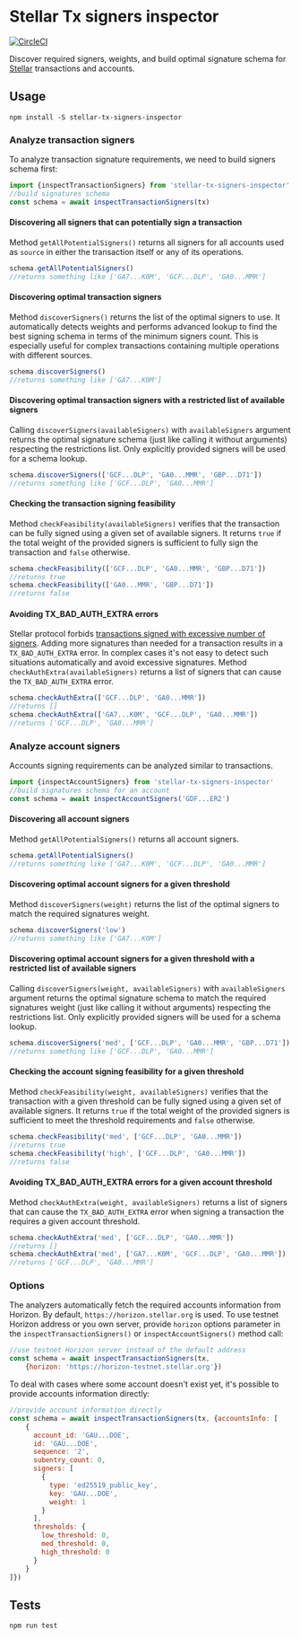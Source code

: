 # Stellar Tx signers inspector
 
[![CircleCI](https://circleci.com/gh/orbitlens/stellar-tx-signers-inspector.svg?style=svg)](https://circleci.com/gh/orbitlens/stellar-tx-signers-inspector)

Discover required signers, weights, and build optimal signature schema for 
[Stellar](https://stellar.org) transactions and accounts.

## Usage

```
npm install -S stellar-tx-signers-inspector
```

### Analyze transaction signers

To analyze transaction signature requirements, we need to build signers schema
first:

```javascript
import {inspectTransactionSigners} from 'stellar-tx-signers-inspector'
//build signatures schema
const schema = await inspectTransactionSigners(tx)
```

#### Discovering all signers that can potentially sign a transaction

Method `getAllPotentialSigners()` returns all signers for all accounts
used as `source` in either the transaction itself or any of its operations.

```javascript
schema.getAllPotentialSigners()
//returns something like ['GA7...K0M', 'GCF...DLP', 'GA0...MMR']
```

#### Discovering optimal transaction signers

Method `discoverSigners()` returns the list of the optimal signers to use.
It automatically detects weights and performs advanced lookup to find the best 
signing schema in terms of the minimum signers count. This is especially useful
for complex transactions containing multiple operations with different sources.

```javascript
schema.discoverSigners()
//returns something like ['GA7...K0M']
```

#### Discovering optimal transaction signers with a restricted list of available signers

Calling `discoverSigners(availableSigners)` with `availableSigners` argument
returns the optimal signature schema (just like calling it without arguments)
respecting the restrictions list. Only explicitly provided signers will be used
for a schema lookup.

```javascript
schema.discoverSigners(['GCF...DLP', 'GA0...MMR', 'GBP...D71'])
//returns something like ['GCF...DLP', 'GA0...MMR']
```

#### Checking the transaction signing feasibility 

Method `checkFeasibility(availableSigners)` verifies that the transaction can be
fully signed using a given set of available signers. It returns `true` if
the total weight of the provided signers is sufficient to fully sign the 
transaction and `false` otherwise.

```javascript
schema.checkFeasibility(['GCF...DLP', 'GA0...MMR', 'GBP...D71'])
//returns true
schema.checkFeasibility(['GA0...MMR', 'GBP...D71'])
//returns false
```

#### Avoiding TX_BAD_AUTH_EXTRA errors

Stellar protocol forbids [transactions signed with excessive number of signers](https://www.stellar.org/developers/guides/concepts/multi-sig.html#thresholds).
Adding more signatures than needed for a transaction results in a
`TX_BAD_AUTH_EXTRA` error. In complex cases it's not easy to detect such
situations automatically and avoid excessive signatures.
Method `checkAuthExtra(availableSigners)` returns a list of signers that can
cause the `TX_BAD_AUTH_EXTRA` error.

```javascript
schema.checkAuthExtra(['GCF...DLP', 'GA0...MMR'])
//returns []
schema.checkAuthExtra(['GA7...K0M', 'GCF...DLP', 'GA0...MMR'])
//returns ['GCF...DLP', 'GA0...MMR']
```

### Analyze account signers

Accounts signing requirements can be analyzed similar to transactions.

```javascript
import {inspectAccountSigners} from 'stellar-tx-signers-inspector'
//build signatures schema for an account
const schema = await inspectAccountSigners('GDF...ER2')
```

#### Discovering all account signers

Method `getAllPotentialSigners()` returns all account signers.

```javascript
schema.getAllPotentialSigners()
//returns something like ['GA7...K0M', 'GCF...DLP', 'GA0...MMR']
```

#### Discovering optimal account signers for a given threshold

Method `discoverSigners(weight)` returns the list of the optimal signers to
match the required signatures weight.

```javascript
schema.discoverSigners('low')
//returns something like ['GA7...K0M']
```

#### Discovering optimal account signers for a given threshold with a restricted list of available signers

Calling `discoverSigners(weight, availableSigners)` with `availableSigners`
argument returns the optimal signature schema to match the required signatures 
weight (just like calling it without arguments) respecting the restrictions list.
Only explicitly provided signers will be used for a schema lookup.

```javascript
schema.discoverSigners('med', ['GCF...DLP', 'GA0...MMR', 'GBP...D71'])
//returns something like ['GCF...DLP', 'GA0...MMR']
```

#### Checking the account signing feasibility for a given threshold

Method `checkFeasibility(weight, availableSigners)` verifies that the 
transaction with a given threshold can be fully signed using a given set of
available signers. It returns `true` if the total weight of the provided signers
is sufficient to meet the threshold requirements and `false` otherwise. 

```javascript
schema.checkFeasibility('med', ['GCF...DLP', 'GA0...MMR'])
//returns true
schema.checkFeasibility('high', ['GCF...DLP', 'GA0...MMR'])
//returns false
```

#### Avoiding TX_BAD_AUTH_EXTRA errors for a given account threshold

Method `checkAuthExtra(weight, availableSigners)` returns a list of signers that
can cause the `TX_BAD_AUTH_EXTRA` error when signing a transaction the requires 
a given account threshold.

```javascript
schema.checkAuthExtra('med', ['GCF...DLP', 'GA0...MMR'])
//returns []
schema.checkAuthExtra('med', ['GA7...K0M', 'GCF...DLP', 'GA0...MMR'])
//returns ['GCF...DLP', 'GA0...MMR']
```

### Options

The analyzers automatically fetch the required accounts information from Horizon.
By default, `https://horizon.stellar.org` is used. To use testnet Horizon address
or you own server, provide `horizon` options parameter in the 
`inspectTransactionSigners()` or `inspectAccountSigners()` method call: 

```javascript
//use testnet Horizon server instead of the default address
const schema = await inspectTransactionSigners(tx, 
    {horizon: 'https://horizon-testnet.stellar.org'})
```

To deal with cases where some account doesn't exist yet, it's possible to
provide accounts information directly:

```javascript
//provide account information directly
const schema = await inspectTransactionSigners(tx, {accountsInfo: [
    {
      account_id: 'GAU...DOE',
      id: 'GAU...DOE',
      sequence: '2',
      subentry_count: 0,
      signers: [
        {
          type: 'ed25519_public_key',
          key: 'GAU...DOE',
          weight: 1
        }
      ],
      thresholds: {
        low_threshold: 0,
        med_threshold: 0,
        high_threshold: 0
      }
    }
]})
```

## Tests

```
npm run test
```